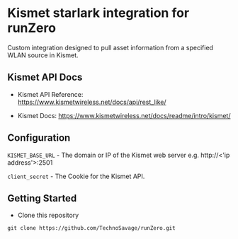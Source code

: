 # Kismet starlark integration for runZero

Custom integration designed to pull asset information from a specified WLAN source in Kismet.

## Kismet API Docs

- Kismet API Reference: https://www.kismetwireless.net/docs/api/rest_like/

- Kismet Docs: https://www.kismetwireless.net/docs/readme/intro/kismet/

## Configuration

`KISMET_BASE_URL` - The domain or IP of the Kismet web server e.g. http://<'ip address'>:2501

`client_secret` - The Cookie for the Kismet API.

## Getting Started

- Clone this repository

```
git clone https://github.com/TechnoSavage/runZero.git
``` 
